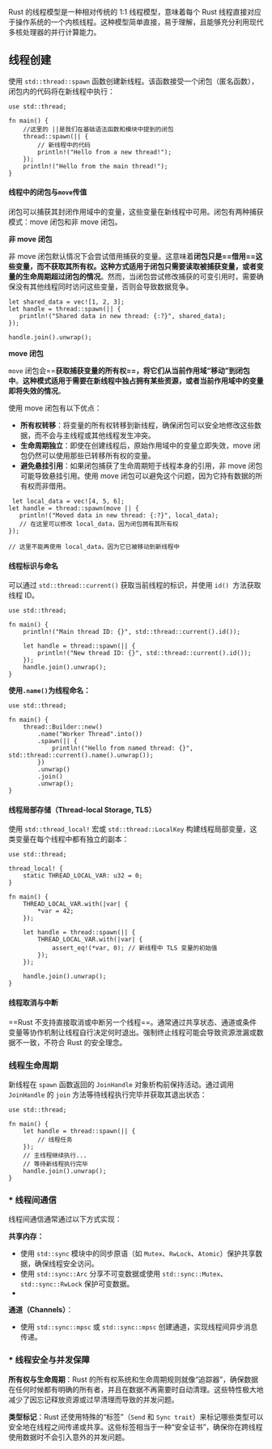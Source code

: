 
Rust 的线程模型是一种相对传统的 1:1 线程模型，意味着每个 Rust 线程直接对应于操作系统的一个内核线程。这种模型简单直接，易于理解，且能够充分利用现代多核处理器的并行计算能力。

## 线程创建

使用 `std::thread::spawn` 函数创建新线程。该函数接受一个闭包（匿名函数），闭包内的代码将在新线程中执行：
```
use std::thread;

fn main() {
	//这里的 ||是我们在基础语法函数和模块中提到的闭包
    thread::spawn(|| {
        // 新线程中的代码
        println!("Hello from a new thread!");
    });
    println!("Hello from the main thread!");
}
```

#### 线程中的闭包与`move`传值

闭包可以捕获其封闭作用域中的变量，这些变量在新线程中可用。闭包有两种捕获模式：move 闭包和非 move 闭包。

**非 move 闭包**

 非 move 闭包默认情况下会尝试借用捕获的变量。这意味着**闭包只是==借用==这些变量，而不获取其所有权。这种方式适用于闭包只需要读取被捕获变量，或者变量的生命周期超过闭包的情况**。然而，当闭包尝试修改捕获的可变引用时，需要确保没有其他线程同时访问这些变量，否则会导致数据竞争。
 ```
 let shared_data = vec![1, 2, 3];
 let handle = thread::spawn(|| {
    println!("Shared data in new thread: {:?}", shared_data);
 });

 handle.join().unwrap();
 ```

**move 闭包**

`move` 闭包会==**获取捕获变量的所有权==，将它们从当前作用域“移动”到闭包中**。**这种模式适用于需要在新线程中独占拥有某些资源，或者当前作用域中的变量即将失效的情况**。

使用 move 闭包有以下优点：
- **所有权转移**：将变量的所有权转移到新线程，确保闭包可以安全地修改这些数据，而不会与主线程或其他线程发生冲突。
- **生命周期独立**：即使在创建线程后，原始作用域中的变量立即失效，move 闭包仍然可以使用那些已转移所有权的变量。
- **避免悬挂引用**：如果闭包捕获了生命周期短于线程本身的引用，非 move 闭包可能导致悬挂引用。使用 move 闭包可以避免这个问题，因为它持有数据的所有权而非借用。

 ```
  let local_data = vec![4, 5, 6];
 let handle = thread::spawn(move || {
    println!("Moved data in new thread: {:?}", local_data);
    // 在这里可以修改 local_data，因为闭包拥有其所有权
 });

// 这里不能再使用 local_data，因为它已被移动到新线程中
 ```

#### **线程标识**与命名

可以通过 `std::thread::current()` 获取当前线程的标识，并使用 `id() `方法获取线程 ID。
```
use std::thread;

fn main() {
    println!("Main thread ID: {}", std::thread::current().id());

    let handle = thread::spawn(|| {
        println!("New thread ID: {}", std::thread::current().id());
    });
    handle.join().unwrap();
}

```
**使用`.name()`为线程命名：**
```
use std::thread;

fn main() {
    thread::Builder::new()
        .name("Worker Thread".into())
        .spawn(|| {
            println!("Hello from named thread: {}", std::thread::current().name().unwrap());
        })
        .unwrap()
        .join()
        .unwrap();
}
```

#### 线程局部存储（Thread-local Storage, TLS）
使用 `std::thread_local!` 宏或 `std::thread::LocalKey` 构建线程局部变量，这类变量在每个线程中都有独立的副本：
```
use std::thread;

thread_local! {
    static THREAD_LOCAL_VAR: u32 = 0;
}

fn main() {
    THREAD_LOCAL_VAR.with(|var| {
        *var = 42;
    });

    let handle = thread::spawn(|| {
        THREAD_LOCAL_VAR.with(|var| {
            assert_eq!(*var, 0); // 新线程中 TLS 变量的初始值
        });
    });

    handle.join().unwrap();
}
```

#### 线程取消与中断

==Rust 不支持直接取消或中断另一个线程==。通常通过共享状态、通道或条件变量等协作机制让线程自行决定何时退出。强制终止线程可能会导致资源泄漏或数据不一致，不符合 Rust 的安全理念。


### 线程生命周期

新线程在 `spawn` 函数返回的 `JoinHandle` 对象析构前保持活动。通过调用 `JoinHandle` 的 `join` 方法等待线程执行完毕并获取其退出状态：
```
use std::thread;

fn main() {
    let handle = thread::spawn(|| {
        // 线程任务
    });
    // 主线程继续执行...
    // 等待新线程执行完毕
    handle.join().unwrap();
}

```


### * 线程间通信

线程间通信通常通过以下方式实现：

**共享内存：**
 - 使用 `std::sync` 模块中的同步原语（如 `Mutex`、`RwLock`、`Atomic`）保护共享数据，确保线程安全访问。
- 使用 `std::sync::Arc` 分享不可变数据或使用 `std::sync::Mutex`、`std::sync::RwLock` 保护可变数据。
- 
**通道（Channels）**：
- 使用 `std::sync::mpsc` 或 `std::sync::mpsc` 创建通道，实现线程间异步消息传递。


### * 线程安全与并发保障

**所有权与生命周期**：Rust 的所有权系统和生命周期规则就像“追踪器”，确保数据在任何时候都有明确的所有者，并且在数据不再需要时自动清理。这些特性极大地减少了因忘记释放资源或过早清理而导致的并发问题。

**类型标记**：Rust 还使用特殊的“标签”（`Send` 和 `Sync trait`）来标记哪些类型可以安全地在线程之间传递或共享。这些标签相当于一种“安全证书”，确保你在跨线程使用数据时不会引入意外的并发问题。

